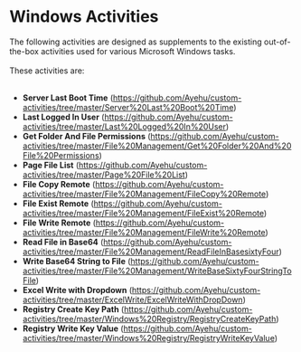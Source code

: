 <h1>Windows Activities</h1>
The following activities are designed as supplements to the existing out-of-the-box activities used for various Microsoft Windows tasks.
<br><br>
These activities are:
<br><br>
<ul>
<li><b>Server Last Boot Time</b> (<a href="https://github.com/Ayehu/custom-activities/tree/master/Server%20Last%20Boot%20Time">https://github.com/Ayehu/custom-activities/tree/master/Server%20Last%20Boot%20Time</a>)</li>
<li><b>Last Logged In User</b> (<a href="https://github.com/Ayehu/custom-activities/tree/master/Last%20Logged%20In%20User">https://github.com/Ayehu/custom-activities/tree/master/Last%20Logged%20In%20User</a>)</li>
<li><b>Get Folder And File Permissions</b> (<a href="https://github.com/Ayehu/custom-activities/tree/master/File%20Management/Get%20Folder%20And%20File%20Permissions">https://github.com/Ayehu/custom-activities/tree/master/File%20Management/Get%20Folder%20And%20File%20Permissions</a>)</li>
<li><b>Page File List</b> (<a href="https://github.com/Ayehu/custom-activities/tree/master/Page%20File%20List">https://github.com/Ayehu/custom-activities/tree/master/Page%20File%20List</a>)</li>
<li><b>File Copy Remote</b> (<a href="https://github.com/Ayehu/custom-activities/tree/master/File%20Management/FileCopy%20Remote">https://github.com/Ayehu/custom-activities/tree/master/File%20Management/FileCopy%20Remote</a>)</li>
<li><b>File Exist Remote</b> (<a href="https://github.com/Ayehu/custom-activities/tree/master/File%20Management/FileExist%20Remote">https://github.com/Ayehu/custom-activities/tree/master/File%20Management/FileExist%20Remote</a>)</li>
<li><b>File Write Remote</b> (<a href="https://github.com/Ayehu/custom-activities/tree/master/File%20Management/FileWrite%20Remote">https://github.com/Ayehu/custom-activities/tree/master/File%20Management/FileWrite%20Remote</a>)</li>
<li><b>Read File in Base64</b> (<a href="https://github.com/Ayehu/custom-activities/tree/master/File%20Management/ReadFileInBasesixtyFour">https://github.com/Ayehu/custom-activities/tree/master/File%20Management/ReadFileInBasesixtyFour</a>)</li>
<li><b>Write Base64 String to File</b> (<a href="https://github.com/Ayehu/custom-activities/tree/master/File%20Management/WriteBaseSixtyFourStringToFile">https://github.com/Ayehu/custom-activities/tree/master/File%20Management/WriteBaseSixtyFourStringToFile</a>)</li>
<li><b>Excel Write with Dropdown</b> (<a href="https://github.com/Ayehu/custom-activities/tree/master/ExcelWrite/ExcelWriteWithDropDown">https://github.com/Ayehu/custom-activities/tree/master/ExcelWrite/ExcelWriteWithDropDown</a>)</li>
<li><b>Registry Create Key Path</b> (<a href="https://github.com/Ayehu/custom-activities/tree/master/Windows%20Registry/RegistryCreateKeyPath">https://github.com/Ayehu/custom-activities/tree/master/Windows%20Registry/RegistryCreateKeyPath</a>)</li>
<li><b>Registry Write Key Value</b> (<a href="https://github.com/Ayehu/custom-activities/tree/master/Windows%20Registry/RegistryWriteKeyValue">https://github.com/Ayehu/custom-activities/tree/master/Windows%20Registry/RegistryWriteKeyValue</a>)</li>
</ul>
